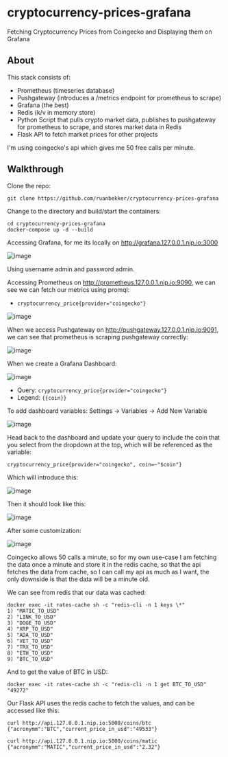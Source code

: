 # cryptocurrency-prices-grafana
Fetching Cryptocurrency Prices from Coingecko and Displaying them on Grafana

## About

This stack consists of:
- Prometheus (timeseries database)
- Pushgateway (introduces a /metrics endpoint for prometheus to scrape)
- Grafana (the best)
- Redis (k/v in memory store)
- Python Script that pulls crypto market data, publishes to pushgateway for prometheus to scrape, and stores market data in Redis
- Flask API to fetch market prices for other projects

I'm using coingecko's api which gives me 50 free calls per minute.

## Walkthrough

Clone the repo:

```
git clone https://github.com/ruanbekker/cryptocurrency-prices-grafana
```

Change to the directory and build/start the containers:

```
cd cryptocurrency-prices-grafana
docker-compose up -d --build
```

Accessing Grafana, for me its locally on http://grafana.127.0.0.1.nip.io:3000

![image](https://user-images.githubusercontent.com/567298/145399454-1a24cd8c-8482-469f-aff4-9d570c45667f.png)

Using username admin and password admin.

Accessing Prometheus on http://prometheus.127.0.0.1.nip.io:9090, we can see we can fetch our metrics using promql:
- `cryptocurrency_price{provider="coingecko"}`

![image](https://user-images.githubusercontent.com/567298/145400449-2410efcb-ffc0-48d8-879c-56f9d547391a.png)

When we access Pushgateway on http://pushgateway.127.0.0.1.nip.io:9091, we can see that prometheus is scraping pushgateway correctly:

![image](https://user-images.githubusercontent.com/567298/145400545-c59e09de-6294-4338-ac3a-c1ad4ce6e2e1.png)

When we create a Grafana Dashboard:

![image](https://user-images.githubusercontent.com/567298/145400814-161722c9-0b81-4085-a459-3d017cb1ef66.png)

- Query: `cryptocurrency_price{provider="coingecko"}`
- Legend: `{{coin}}`

To add dashboard variables: Settings -> Variables -> Add New Variable

![image](https://user-images.githubusercontent.com/567298/145401078-36901d9d-f60f-4907-9a65-08e54bbbceda.png)

Head back to the dashboard and update your query to include the coin that you select from the dropdown at the top, which will be referenced as the variable:

```
cryptocurrency_price{provider="coingecko", coin=~"$coin"}
```

Which will introduce this:

![image](https://user-images.githubusercontent.com/567298/145401631-fe739c10-854c-4bde-80cd-88aceab98b04.png)

Then it should look like this:

![image](https://user-images.githubusercontent.com/567298/145401269-0e011682-f186-4d09-97ce-88ca1b2b26d3.png)

After some customization:

![image](https://user-images.githubusercontent.com/567298/145401544-5ecee8a7-406a-45c9-abb5-87f69a308c54.png)

Coingecko allows 50 calls a minute, so for my own use-case I am fetching the data once a minute and store it in the redis cache, so that the api fetches the data from cache, so I can call my api as much as I want, the only downside is that the data will be a minute old.

We can see from redis that our data was cached:

```
docker exec -it rates-cache sh -c "redis-cli -n 1 keys \*"
1) "MATIC_TO_USD"
2) "LINK_TO_USD"
3) "DOGE_TO_USD"
4) "XRP_TO_USD"
5) "ADA_TO_USD"
6) "VET_TO_USD"
7) "TRX_TO_USD"
8) "ETH_TO_USD"
9) "BTC_TO_USD"
```

And to get the value of BTC in USD:

```
docker exec -it rates-cache sh -c "redis-cli -n 1 get BTC_TO_USD"
"49272"
```

Our Flask API uses the redis cache to fetch the values, and can be accessed like this:

```
curl http://api.127.0.0.1.nip.io:5000/coins/btc
{"acronymm":"BTC","current_price_in_usd":"49533"}

curl http://api.127.0.0.1.nip.io:5000/coins/matic
{"acronymm":"MATIC","current_price_in_usd":"2.32"}
```
